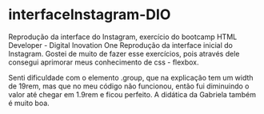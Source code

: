 # interfaceInstagram-DIO
Reprodução da interface do Instagram, exercício do bootcamp HTML Developer - Digital Inovation One
Reprodução da interface inicial do Instagram. Gostei de muito de fazer esse exercícios, pois através dele consegui aprimorar meus conhecimento de css - flexbox.

Senti dificuldade com o elemento .group, que na explicação tem um width de 19rem, mas que no meu código não funcionou, então fui diminuindo o valor até chegar em 1.9rem e ficou perfeito. A didática da Gabriela também é muito boa.
